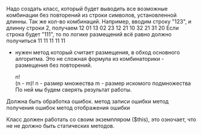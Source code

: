 Надо создать класс, который
будет выводить все возможные комбинации без повторений из строки символов, установленной длинны. Так же кол-во комбинаций.
Например, вводим строку "123", и длинну строки 2, получаем
12  01
13  02
23  12
21  10
32  21
31  20
Если строка будет "111", то по логике размещений всё равно должно получиться
11
11
11
11
11

+ нужен метод который считает размещения, в обход основного алгоритма. Это не сложная формула из комбинаторики  - размещения без повторений.

   n!    
 (n - m)!
n - размер множества
m - размер искомого подмножества
По ней мы будем сверять результат работы.

Должна быть обработка ошибок.
метод записи ошибки
метод получения ошибок
метод отображения ошибки

Класс должен работать со своим экземпляром ($this), это озночает, что не
не должно быть статических методов.